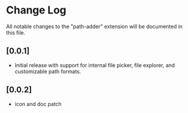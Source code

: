 # Change Log

All notable changes to the "path-adder" extension will be documented in this file.

## [0.0.1]
- Initial release with support for internal file picker, file explorer, and customizable path formats.

## [0.0.2]
- icon and doc patch